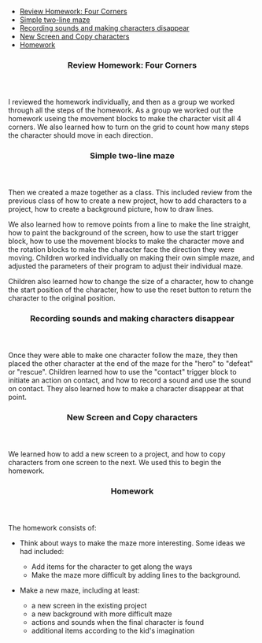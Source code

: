 * [Review Homework: Four Corners](#review-homework-four-corners)
* [Simple two-line maze](#simple-two-line-maze)
* [Recording sounds and making characters disappear](#recording-sounds-and-making-characters-disappear)
* [New Screen and Copy characters](#new-screen-and-copy-characters)
* [Homework](#homework)


<div class="classTopic">

<header>

### Review Homework: Four Corners

</header>

I reviewed the homework individually, and then as a group we worked through all the steps of the homework. As a group we worked out the homework useing the movement blocks to make the character visit all 4 corners. We also learned how to turn on the grid to count how many steps the character should move in each direction.

</div>

<div class="classTopic">

<header>

### Simple two-line maze

</header>

Then we created a maze together as a class. This included review from the previous class of how to create a new project, how to add characters to a project, how to create a background picture, how to draw lines.

We also learned how to remove points from a line to make the line straight, how to paint the background of the screen, how to use the start trigger block, how to use the movement blocks to make the character move and the rotation blocks to make the character face the direction they were moving. Children worked individually on making their own simple maze, and adjusted the parameters of their program to adjust their individual maze.

Children also learned how to change the size of a character, how to change the start position of the character, how to use the reset button to return the character to the original position.

</div>


<div class="classTopic">

<header>

### Recording sounds and making characters disappear

</header>

Once they were able to make one character follow the maze, they then placed the other character at the end of the maze for the "hero" to "defeat" or "rescue". Children learned how to use the "contact" trigger block to initiate an action on contact, and how to record a sound and use the sound on contact. They also learned how to make a character disappear at that point.

</div>



<div class="classTopic">

<header>

### New Screen and Copy characters

</header>

We learned how to add a new screen to a project, and how to copy characters from one screen to the next. We used this to begin the homework.

</div>


<div class="classTopic">


<header>

### Homework

</header>


The homework consists of:

* Think about ways to make the maze more interesting. Some ideas we had included:

  * Add items for the character to get along the ways
  * Make the maze more difficult by adding lines to the background.

  
* Make a new maze, including at least:
  * a new screen in the existing project
  * a new background with more difficult maze
  * actions and sounds when the final character is found
  * additional items according to the kid's imagination


</div>
